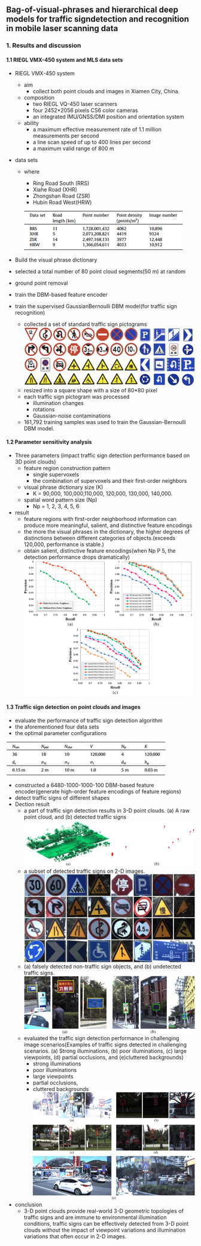 ## Bag-of-visual-phrases and hierarchical deep models for traffic signdetection and recognition in mobile laser scanning data
### 1. Results and discussion
#### 1.1  RIEGL VMX-450 system and MLS data sets
- RIEGL VMX-450 system
  - aim
    - collect both point clouds and images in Xiamen City, China.
  - composition
    - two RIEGL VQ-450 laser scanners
    - four 2452*2056 pixels CS6 color cameras
    - an integrated IMU/GNSS/DMI position and orientation system
  - ability
    - a maximum effective measurement rate of 1.1 million measurements per second
    - a line scan speed of up to 400 lines per second
    - a maximum valid range of 800 m
    
- data sets
  - where
    - Ring Road South (RRS)
    - Xiahe Road (XHR)
    - Zhongshan Road (ZSR)
    - Hubin Road West(HRW)
    
    ![](/assets/table1.png) 
 -  Build the visual phrase dictionary
   - selected a total number of 80 point cloud segments(50 m) at random
   - ground point removal
   - train the DBM-based feature encoder
 - train the supervised GaussianBernoulli DBM model(for traffic sign recognition)
   - collected a set of standard traffic sign pictograms
   ![](/assets/pic3.jpg)
   - resized into a square shape with a size of 80*80 pixel
   - each traffic sign pictogram was processed
     - illumination changes
     - rotations
     - Gaussian-noise contaminations 
   - 161,792 training samples was used to train the Gaussian-Bernoulli DBM model.
     
#### 1.2 Parameter sensitivity analysis
- Three parameters (impact traffic sign detection performance based on 3D point clouds)
  - feature region construction pattern
    - single supervoxels
    - the combination of supervoxels and their first-order neighbors
  - visual phrase dictionary size (K)
    - K = 90,000, 100,000,110,000, 120,000, 130,000, 140,000. 
  - spatial word pattern size (Np)
    - Np = 1, 2, 3, 4, 5, 6
- result
  - feature regions with first-order neighborhood information can produce more meaningful, salient, and distinctive feature encodings 
  -  the more the visual phrases in the dictionary, the higher degrees of distinctions between different categories of objects.(exceeds 120,000, performance is stable.)
  -  obtain salient, distinctive feature encodings(when Np P 5, the detection performance drops dramatically)
  ![](/assets/pic2.png)

#### 1.3 Traffic sign detection on point clouds and images
-  evaluate the performance of traffic sign detection algorithm
  - the aforementioned four data sets
  - the optimal parameter configurations

  ![](/assets/pic4.jpg)
  - constructed a 6480-1000-1000-100 DBM-based feature encoder(generate high-order feature encodings of feature regions)
  - detect traffic signs of different shapes
- Dection result
  - a part of traffic sign detection results in 3-D point clouds. (a) A raw point cloud, and (b) detected traffic signs
  ![](/assets/pic5.jpg) 
  - a subset of detected traffic signs on 2-D images.
  ![](/assets/pic6.jpg)
  - (a) falsely detected non-traffic sign objects, and (b) undetected traffic signs.
  ![](/assets/pic7.jpg)
  - evaluated the traffic sign detection performance in challenging image scenarios(Examples of traffic signs detected in challenging scenarios. (a) Strong illuminations, (b) poor illuminations, (c) large viewpoints, (d) partial occlusions, and (e)cluttered backgrounds)
    - strong illuminations
    - poor illuminations
    - large viewpoints
    - partial occlusions,
    - cluttered backgrounds
  ![](/assets/pic8.jpg)
- conclusion
  -  3-D point clouds provide real-world 3-D geometric topologies of traffic signs and are immune to environmental illumination conditions, traffic signs can be effectively detected from 3-D point clouds without the impact of viewpoint variations and illumination variations that often occur in 2-D images.
  